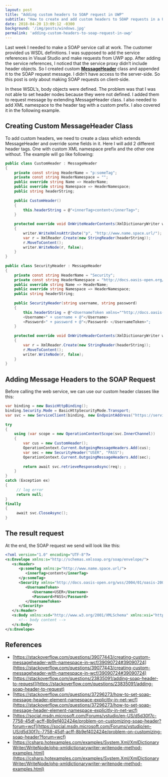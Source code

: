 ```yaml
---
layout: post
title: "Adding custom headers to SOAP request in UWP"
subtitle: "How to create and add custom headers to SOAP requests in a Universal Windows Platform app."
date: 2018-04-20 13:09:12 -0300
background: '/img/posts/windows.jpg'
permalink: 'adding-custom-headers-to-soap-request-in-uwp'
---
```


Last week I needed to make a SOAP service call at work. The customer provided us WSDL definitions. I was supposed to add the service references in Visual Studio and make requests from UWP app. After adding the service references, I noticed that the service proxy didn’t include header objects. So I created custom [**MessageHeader**](https://msdn.microsoft.com/en-us/library/system.servicemodel.channels.messageheader(v=vs.110).aspx) class and appended it to the SOAP request message. I didn’t have access to the server-side. So this post is only about making SOAP requests on client-side.

In these WSDL’s, body objects were defined. The problem was that I was not able to set header nodes because they were not defined. I added them to request message by extending MessageHeader class. I also needed to add XML namespace to the header tag with a custom prefix. I also covered it in the following example.

## Creating Custom MessageHeader Class

To add custom headers, we need to create a class which extends MessageHeader and override some fields in it. Here I will add 2 different header tags. One with custom XML namespace prefix and the other one without. The example will go like following:

```csharp
public class CustomHeader : MessageHeader
{
    private const string HeaderName = "p:someTag";
    private const string HeaderNamespace = "";
    public override string Name => HeaderName;
    public override string Namespace => HeaderNamespace;
    public string headerString;
 
    public CustomHeader()
    {
        this.headerString = @"<innerTag>content</innerTag>";
    }
 
    protected override void OnWriteHeaderContents(XmlDictionaryWriter writer, MessageVersion messageVersion)
    {
        writer.WriteXmlnsAttribute("p", "http://www.name.space.url/");
        var r = XmlReader.Create(new StringReader(headerString));
        r.MoveToContent();
        writer.WriteNode(r, false);
    }
}
 
public class SecurityHeader : MessageHeader
{
    private const string HeaderName = "Security";
    private const string HeaderNamespace = "http://docs.oasis-open.org/wss/2004/01/oasis-200401-wss-wssecurity-secext-1.0.xsd";
    public override string Name => HeaderName;
    public override string Namespace => HeaderNamespace;
    public string headerString;
 
    public SecurityHeader(string username, string password)
    {
        this.headerString = @"<UsernameToken xmlns=""http://docs.oasis-open.org/wss/2004/01/oasis-200401-wss-wssecurity-secext-1.0.xsd""> 
        <Username>" + username + @"</Username> 
        <Password>" + password + @"</Password> </UsernameToken>";
    }
 
    protected override void OnWriteHeaderContents(XmlDictionaryWriter writer, MessageVersion messageVersion)
    {
        var r = XmlReader.Create(new StringReader(headerString));
        r.MoveToContent();
        writer.WriteNode(r, false);
    }
}
```

## Adding Message Headers to the SOAP Request

Before calling the web service, we can use our custom header classes like this:

```csharp
var binding = new BasicHttpBinding();
binding.Security.Mode = BasicHttpSecurityMode.Transport;
var svc = new ServiceClient(binding, new EndpointAddress("https://service.endpoint.url"));
 
try
{
    using (var scope = new OperationContextScope(svc.InnerChannel))
    {
        var cus = new CustomHeader();
        OperationContext.Current.OutgoingMessageHeaders.Add(cus);
        var sec = new SecurityHeader("USER", "PASS");
        OperationContext.Current.OutgoingMessageHeaders.Add(sec);
 
        return await svc.retrieveResponseAsync(req); ;
    }
}
catch (Exception ex)
{
     // log error
     return null;
}
finally
{
     await svc.CloseAsync();
}
```

## The result request

At the end, the SOAP request we send will look like this:

```xml
<?xml version="1.0" encoding="UTF-8"?>
<s:Envelope xmlns:s="http://schemas.xmlsoap.org/soap/envelope/">
   <s:Header>
      <p:someTag xmlns:p="http://www.name.space.url/">
         <innerTag>content</innerTag>
      </p:someTag>
      <Security xmlns="http://docs.oasis-open.org/wss/2004/01/oasis-200401-wss-wssecurity-secext-1.0.xsd">
         <UsernameToken>
            <Username>USER</Username>
            <Password>PASS</Password>
         </UsernameToken>
      </Security>
   </s:Header>
   <s:Body xmlns:xsd="http://www.w3.org/2001/XMLSchema" xmlns:xsi="http://www.w3.org/2001/XMLSchema-instance">
      <!-- body content -->
   </s:Body>
</s:Envelope>
```

## References

- [https://stackoverflow.com/questions/39077443/creating-custom-messageheader-with-namespace-in-wcf/39090724#39090724](https://stackoverflow.com/questions/39077443/creating-custom-messageheader-with-namespace-in-wcf/39090724#39090724)
- [https://stackoverflow.com/questions/23835091/adding-soap-header-to-request](https://stackoverflow.com/questions/23835091/adding-soap-header-to-request)
- [https://stackoverflow.com/questions/37296273/how-to-set-soap-message-header-element-namespace-explicitly-in-net-wcf](https://stackoverflow.com/questions/37296273/how-to-set-soap-message-header-element-namespace-explicitly-in-net-wcf)
- [https://social.msdn.microsoft.com/Forums/vstudio/en-US/d5d30f7c-7758-45df-acff-8b9ef402424e/problem-on-customizing-soap-header?forum=wcf](https://social.msdn.microsoft.com/Forums/vstudio/en-US/d5d30f7c-7758-45df-acff-8b9ef402424e/problem-on-customizing-soap-header?forum=wcf)
- [https://csharp.hotexamples.com/examples/System.Xml/XmlDictionaryWriter/WriteNode/php-xmldictionarywriter-writenode-method-examples.html](https://csharp.hotexamples.com/examples/System.Xml/XmlDictionaryWriter/WriteNode/php-xmldictionarywriter-writenode-method-examples.html)



